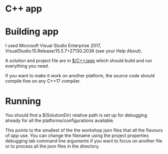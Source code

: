 # C++ app

# Building app

I used Microsoft Visual Studio Enterprise 2017, VisualStudio.15.Release/15.5.7+27130.2036 (see your Help About).

A solution and project file are in [$/C++/app](app) which should build and run everything you need.

If you want to make it work on another platform, the source code should compile fine on any C++17 compiler.

# Running

You should find a $(SolutionDir) relative path is set up for debugging already for all the platforms/configurations available.

This points to the smallest of the the workshop json files that all the flavours of *app* use. You can change the filename using the project properties debugging tab command line arguments if you want to focus on another file or to process all the json files in the directory.